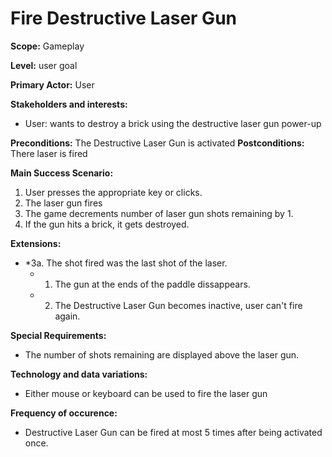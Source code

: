 # Fire Destructive Laser Gun
**Scope:** Gameplay

**Level:** user goal

**Primary Actor:** User  

**Stakeholders and interests:**  

 -   User: wants to destroy a brick using the destructive laser gun power-up
 
**Preconditions:** The Destructive Laser Gun is activated
**Postconditions:** There laser is fired

**Main Success Scenario:**  

1.  User presses the appropriate key or clicks.
2.  The laser gun fires
3.  The game decrements number of laser gun shots remaining by 1.
4.  If the gun hits a brick, it gets destroyed. 

**Extensions:**  

-   *3a. The shot fired was the last shot of the laser.
    -   1.  The gun at the ends of the paddle dissappears.
	-	2.	The Destructive Laser Gun becomes inactive, user can't fire again.


**Special Requirements:**
- The number of shots remaining are displayed above the laser gun.

**Technology and data variations:**
- Either mouse or keyboard can be used to fire the laser gun

**Frequency of occurence:**
-	Destructive Laser Gun can be fired at most 5 times after being activated once.